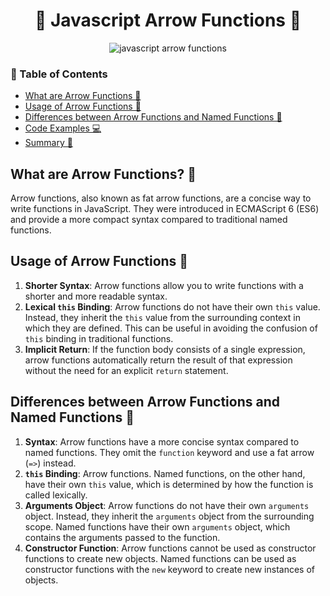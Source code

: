 <h1 align="center"> 🏹 Javascript Arrow Functions 🎯 </h1>

<div align="center">

<img src="https://usemynotes.com/wp-content/uploads/2021/05/what-is-an-arrow-function-in-javascript.jpg" alt= "javascript arrow functions">

</div>

### 📑 Table of Contents
- [What are Arrow Functions 🤔](#what-are-arrow-functions-🤔)
- [Usage of Arrow Functions 🧩](#usage-of-arrow-functions-🧩)
- [Differences between Arrow Functions and Named Functions 🔄](#differences-between-arrow-functions-and-named-functions-🔄)
- [Code Examples  💻](#code-examples-💻)
- [Summary 📃](#summary-📃)

## What are Arrow Functions? 🤔
Arrow functions, also known as fat arrow functions, are a concise way to write functions in JavaScript. They were introduced in ECMAScript 6 (ES6) and provide a more compact syntax compared to traditional named functions.

## Usage of Arrow Functions 🧩
1. **Shorter Syntax**: Arrow functions allow you to write functions with a shorter and more readable syntax.
2. **Lexical `this` Binding**: Arrow functions do not have their own `this` value. Instead, they inherit the `this` value from the surrounding context in which they are defined. This can be useful in avoiding the confusion of `this` binding in traditional functions.
3. **Implicit Return**: If the function body consists of a single expression, arrow functions automatically return the result of that expression without the need for an explicit `return` statement.

## Differences between Arrow Functions and Named Functions 🔄
1. **Syntax**: Arrow functions have a more concise syntax compared to named functions. They omit the `function` keyword and use a fat arrow (`=>`) instead.
2. **`this` Binding**: Arrow functions. Named functions, on the other hand, have their own `this` value, which is determined by how the function is called lexically.
3. **Arguments Object**: Arrow functions do not have their own `arguments` object. Instead, they inherit the `arguments` object from the surrounding scope. Named functions have their own `arguments` object, which contains the arguments passed to the function.
4. **Constructor Function**: Arrow functions cannot be used as constructor functions to create new objects. Named functions can be used as constructor functions with the `new` keyword to create new instances of objects.
